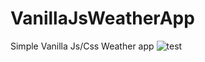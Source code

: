 # VanillaJsWeatherApp
Simple Vanilla Js/Css Weather app
![test](https://user-images.githubusercontent.com/51210446/191741773-b1c194b3-0564-4e84-a37f-46cc07feaf44.png)
